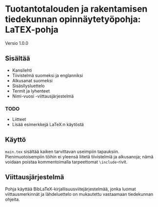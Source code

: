 # Tuotantotalouden ja rakentamisen tiedekunnan opinnäytetyöpohja: LaTEX-pohja

Versio 1.0.0

## Sisältää

* Kansilehti
* Tiivistelmä suomeksi ja englanniksi
* Alkusanat suomeksi
* Sisäsllysluettelo
* Termit ja lyhenteet
* Nimi-vuosi -viittausjärjestelmä

### TODO

* Liitteet
* Lisää esimerkkejä LaTeX:n käytöstä

## Käyttö

`main.tex` sisältää kaiken tarvittavan useimpiin tapauksiin. Pienimuotoisempiin töihin ei yleensä liitetä tiivistelmiä ja alkusanoja; nämä voidaan poistaa kommentoimalla tarpeettomat `\include`-rivit.

## Viittausjärjestelmä

Pohja käyttää BibLaTeX-kirjallisuusviitejärjestelmää, jonka luomat viittausmerkinnät ja lähdeluettelo on mukautettu vastaamaan tiedekunnan ohjeita.